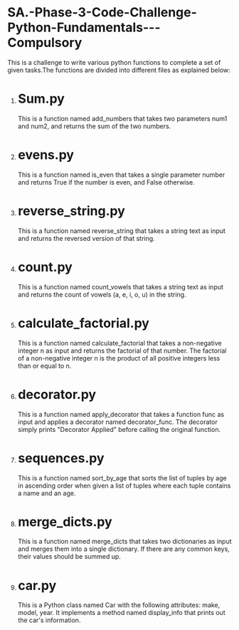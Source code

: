 # SA.-Phase-3-Code-Challenge-Python-Fundamentals---Compulsory

This is a challenge to write various python functions to complete a set of given tasks.The functions are divided into different files as explained below:

1. # Sum.py

    This is a function named add_numbers that takes two parameters num1 and num2, and returns the sum of the two numbers.

2. # evens.py

    This is a function named is_even that takes a single parameter number and returns True if the number is even, and False otherwise.

3. # reverse_string.py

    This is a function named reverse_string that takes a string text as input and returns the reversed version of that string.

4. # count.py

    This is a function named count_vowels that takes a string text as input and returns the count of vowels (a, e, i, o, u) in the string.

5. # calculate_factorial.py

    This is a function named calculate_factorial that takes a non-negative integer n as input and returns the factorial of that number. The factorial of a non-negative integer n is the product of all positive integers less than or equal to n.

6. # decorator.py

    This is a function named apply_decorator that takes a function func as input and applies a decorator named decorator_func. The decorator simply prints "Decorator Applied" before calling the original function.

7. # sequences.py

    This is a function named sort_by_age that sorts the list of tuples by age in ascending order when given a list of tuples where each tuple contains a name and an age.

8. # merge_dicts.py

    This is a function named merge_dicts that takes two dictionaries as input and merges them into a single dictionary. If there are any common keys, their values should be summed up.

9. # car.py

    This is a Python class named Car with the following attributes: make, model, year. It implements a method named display_info that prints out the car's information.
